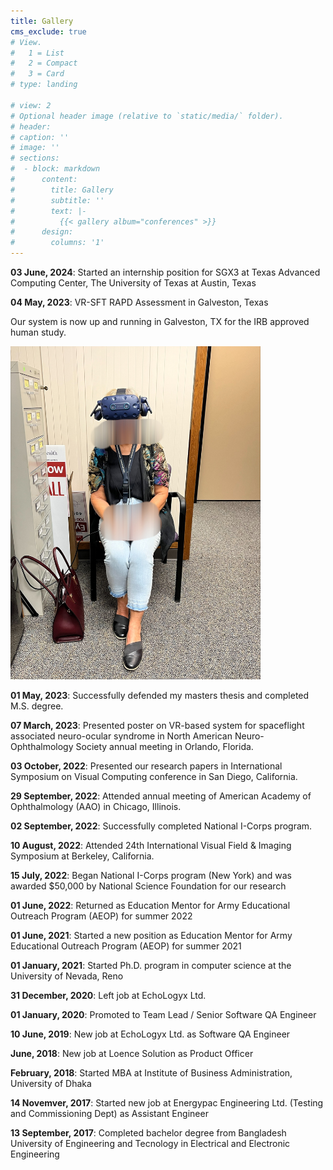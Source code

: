 ```yaml
---
title: Gallery
cms_exclude: true
# View.
#   1 = List
#   2 = Compact
#   3 = Card
# type: landing

# view: 2
# Optional header image (relative to `static/media/` folder).
# header: 
# caption: ''
# image: ''
# sections:
#  - block: markdown
#      content:
#        title: Gallery
#        subtitle: ''
#        text: |-
#          {{< gallery album="conferences" >}}
#      design:
#        columns: '1'
---
```


__03 June, 2024__: Started an internship position for SGX3 at Texas Advanced Computing Center, The University of Texas at Austin, Texas

__04 May, 2023__: VR-SFT RAPD Assessment in Galveston, Texas

Our system is now up and running in Galveston, TX for the IRB approved human study.

<img src="./conferences/IMG_8820.JPG" alt="Woman getting VR Assessment in Galveston, TX 1" width="400"/>

__01 May, 2023__: Successfully defended my masters thesis and completed M.S. degree.

__07 March, 2023__: Presented poster on VR-based system for spaceflight associated neuro-ocular syndrome in North American Neuro-Ophthalmology Society annual meeting in Orlando, Florida.

__03 October, 2022__: Presented our research papers in International Symposium on Visual Computing conference in San Diego, California.

__29 September, 2022__: Attended annual meeting of American Academy of Ophthalmology (AAO) in Chicago, Illinois.

__02 September, 2022__: Successfully completed National I-Corps program.

__10 August, 2022__: Attended 24th International Visual Field & Imaging Symposium at Berkeley, California.

__15 July, 2022__: Began National I-Corps program (New York) and was awarded $50,000 by National Science Foundation for our research

__01 June, 2022__: Returned as Education Mentor for Army Educational Outreach Program (AEOP) for summer 2022

__01 June, 2021__: Started a new position as Education Mentor for Army Educational Outreach Program (AEOP) for summer 2021

__01 January, 2021__: Started Ph.D. program in computer science at the University of Nevada, Reno

__31 December, 2020__: Left job at EchoLogyx Ltd.

__01 January, 2020__: Promoted to Team Lead / Senior Software QA Engineer 

__10 June, 2019__: New job at EchoLogyx Ltd. as Software QA Engineer

__June, 2018__: New job at Loence Solution as Product Officer

__February, 2018__: Started MBA at Institute of Business Administration, University of Dhaka

__14 Novemver, 2017__: Started new job at Energypac Engineering Ltd. (Testing and Commissioning Dept) as Assistant Engineer 

__13 September, 2017__: Completed bachelor degree from Bangladesh University of Engineering and Tecnology in Electrical and Electronic Engineering

